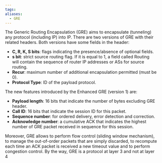```yaml
---
tags: 
aliases:
  - GRE
---
```



The Generic Routing Encapsulation (GRE) aims to encapsulate (tunneling) any protocol (including IP) into IP. There are two versions of GRE with their related headers. 
Both versions have some fields in the header:
- **C, R, K, S bits**: flags indicating the presence/absence of optional fields.
- **s bit**: strict source routing flag. If it is equal to 1, a field called Routing will contain the sequence of router IP addresses or ASs for source routing.
- **Recur**: maximum number of additional encapsulation permitted (must be 0).
- **Protocol Type**: ID of the payload protocol.

The new features introduced by the Enhanced GRE (version 1) are:
- **Payload length**: 16 bits that indicate the number of bytes excluding GRE header.
- **Call ID**: 16 bits that indicate the session ID for this packet.
- **Sequence number**: for ordered delivery, error detection and correction.
- **Acknowledge number**: a cumulative ACK that indicates the highest number of GRE packet received in sequence for this session.

Moreover, GRE allows to perform flow control (sliding window mechanism), to manage the out-of-order packets that are simply discarded, to recompute each time an ACK packet is received a new timeout value and to perform congestion control. By the way, GRE is a protocol at layer 3 and not at layer 4